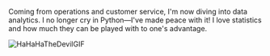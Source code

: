 Coming from operations and customer service, I'm now diving into data analytics. I no longer cry in Python—I've made peace with it! I love statistics and how much they can be played with to one's advantage.




![HaHaHaTheDevilGIF](https://github.com/user-attachments/assets/5091fe04-364b-4a27-8a7c-2b15d9023f8e)
